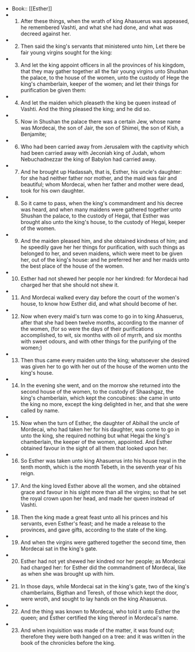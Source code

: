 - Book:: [[Esther]]
- 1. After these things, when the wrath of king Ahasuerus was appeased, he remembered Vashti, and what she had done, and what was decreed against her.
- 2. Then said the king's servants that ministered unto him, Let there be fair young virgins sought for the king:
- 3. And let the king appoint officers in all the provinces of his kingdom, that they may gather together all the fair young virgins unto Shushan the palace, to the house of the women, unto the custody of Hege the king's chamberlain, keeper of the women; and let their things for purification be given them:
- 4. And let the maiden which pleaseth the king be queen instead of Vashti. And the thing pleased the king; and he did so.
- 5. Now in Shushan the palace there was a certain Jew, whose name was Mordecai, the son of Jair, the son of Shimei, the son of Kish, a Benjamite;
- 6. Who had been carried away from Jerusalem with the captivity which had been carried away with Jeconiah king of Judah, whom Nebuchadnezzar the king of Babylon had carried away.
- 7. And he brought up Hadassah, that is, Esther, his uncle's daughter: for she had neither father nor mother, and the maid was fair and beautiful; whom Mordecai, when her father and mother were dead, took for his own daughter.
- 8. So it came to pass, when the king's commandment and his decree was heard, and when many maidens were gathered together unto Shushan the palace, to the custody of Hegai, that Esther was brought also unto the king's house, to the custody of Hegai, keeper of the women.
- 9. And the maiden pleased him, and she obtained kindness of him; and he speedily gave her her things for purification, with such things as belonged to her, and seven maidens, which were meet to be given her, out of the king's house: and he preferred her and her maids unto the best place of the house of the women.
- 10. Esther had not shewed her people nor her kindred: for Mordecai had charged her that she should not shew it.
- 11. And Mordecai walked every day before the court of the women's house, to know how Esther did, and what should become of her.
- 12. Now when every maid's turn was come to go in to king Ahasuerus, after that she had been twelve months, according to the manner of the women, (for so were the days of their purifications accomplished, to wit, six months with oil of myrrh, and six months with sweet odours, and with other things for the purifying of the women;)
- 13. Then thus came every maiden unto the king; whatsoever she desired was given her to go with her out of the house of the women unto the king's house.
- 14. In the evening she went, and on the morrow she returned into the second house of the women, to the custody of Shaashgaz, the king's chamberlain, which kept the concubines: she came in unto the king no more, except the king delighted in her, and that she were called by name.
- 15. Now when the turn of Esther, the daughter of Abihail the uncle of Mordecai, who had taken her for his daughter, was come to go in unto the king, she required nothing but what Hegai the king's chamberlain, the keeper of the women, appointed. And Esther obtained favour in the sight of all them that looked upon her.
- 16. So Esther was taken unto king Ahasuerus into his house royal in the tenth month, which is the month Tebeth, in the seventh year of his reign.
- 17. And the king loved Esther above all the women, and she obtained grace and favour in his sight more than all the virgins; so that he set the royal crown upon her head, and made her queen instead of Vashti.
- 18. Then the king made a great feast unto all his princes and his servants, even Esther's feast; and he made a release to the provinces, and gave gifts, according to the state of the king.
- 19. And when the virgins were gathered together the second time, then Mordecai sat in the king's gate.
- 20. Esther had not yet shewed her kindred nor her people; as Mordecai had charged her: for Esther did the commandment of Mordecai, like as when she was brought up with him.
- 21. In those days, while Mordecai sat in the king's gate, two of the king's chamberlains, Bigthan and Teresh, of those which kept the door, were wroth, and sought to lay hands on the king Ahasuerus.
- 22. And the thing was known to Mordecai, who told it unto Esther the queen; and Esther certified the king thereof in Mordecai's name.
- 23. And when inquisition was made of the matter, it was found out; therefore they were both hanged on a tree: and it was written in the book of the chronicles before the king.
